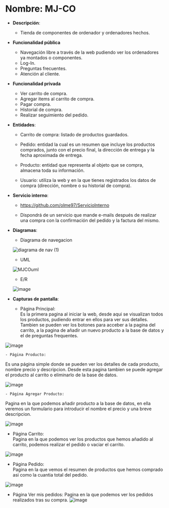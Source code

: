 # Nombre: MJ-CO

- **Descripción**:
  - Tienda de componentes de ordenador y ordenadores hechos.

- **Funcionalidad pública**

  - Navegación libre a través de la web pudiendo ver los ordenadores ya montados o componentes.
  - Log-In.
  - Preguntas frecuentes.
  - Atención al cliente.
  
- **Funcionalidad privada**

  - Ver carrito de compra.
  - Agregar items al carrito de compra.
  - Pagar compra.
  - Historial de compra.
  - Realizar seguimiento del pedido.

- **Entidades**:

  - Carrito de compra: listado de productos guardados.
  
  - Pedido:  entidad la cual es un resumen que incluye los productos comprados, junto con el precio final, la dirección de entrega y la fecha aproximada de entrega.
  
  - Producto: entidad que representa al objeto que se compra, almacena toda su información.
  
  - Usuario: utiliza la web y en la que tienes registrados los datos de compra (dirección, nombre o su historial de compra).
  
- **Servicio interno**:
  - https://github.com/olme97/ServicioInterno

  - Dispondrá de un servicio que mande e-mails después de realizar una compra con la confirmación del pedido y la factura del mismo.  

- **Diagramas**:
  - Diagrama de navegacion  
   
  
  ![diagrama de nav (1)](https://user-images.githubusercontent.com/123573638/227988038-6b1c5caa-3302-4097-a040-840c71da02df.png)

  - UML  
  
  ![MJCOuml](https://user-images.githubusercontent.com/118890068/221434201-2383fefe-3f69-4f8b-957e-86d43b1da413.png)
  - E/R  
  
  ![image](https://user-images.githubusercontent.com/118890068/221560091-a7f3077e-e7c2-4dea-a546-a1a68e61b42c.png)  
    
- **Capturas de pantalla**:  
  
  - Página Principal:  
  Es la primera pagina al iniciar la web, desde aqui se visualizan todos los productos, pudiendo entrar en ellos para ver sus detalles. Tambien se pueden ver los botones para acceber a la pagina del carrito, a la pagina de añadir un nuevo producto a la base de datos y el de preguntas frequentes.  
    
 ![image](https://user-images.githubusercontent.com/123573638/227988181-689c8550-0d2c-4913-91b1-f7622378401c.png)
  
    - Página Producto:  
  Es una página simple donde se pueden ver los detalles de cada producto, nombre precio y descripcion. Desde esta pagina tambien se puede agregar el producto al carrito o eliminarlo de la base de datos.
    
  ![image](https://user-images.githubusercontent.com/123573638/227988547-7fe49c15-fc25-450f-ba58-92d053d8b8db.png)
  
    - Página Agregar Producto:  
  Pagina en la que podemos añadir producto a la base de datos, en ella veremos un formulario para introducir el nombre el precio y una breve descripcion.  
    
 ![image](https://user-images.githubusercontent.com/123573638/227988397-9ed31d6c-a1a7-4229-9301-f2060b7537e6.png)
  
  - Página Carrito:  
  Pagina en la que podemos ver los productos que hemos añadido al carrito, podemos realizar el pedido o vaciar el carrito.  
    
![image](https://user-images.githubusercontent.com/123573638/227988287-5b76d344-bffa-4138-927e-75744c52d9c7.png)
    
  - Página Pedido:  
  Pagina en la que vemos el resumen de productos que hemos comprado asi como la cuantia total del pedido.  
    
 ![image](https://user-images.githubusercontent.com/123573638/227988350-a554c750-e974-4698-a9f9-530324486983.png)
  - Página Ver mis pedidos:
  Pagina en la que podemos ver los pedidos realizados tras su compra.
![image](https://user-images.githubusercontent.com/123573638/227988695-9ccb21a0-20e7-447c-8e7c-d44e493eff4c.png)



